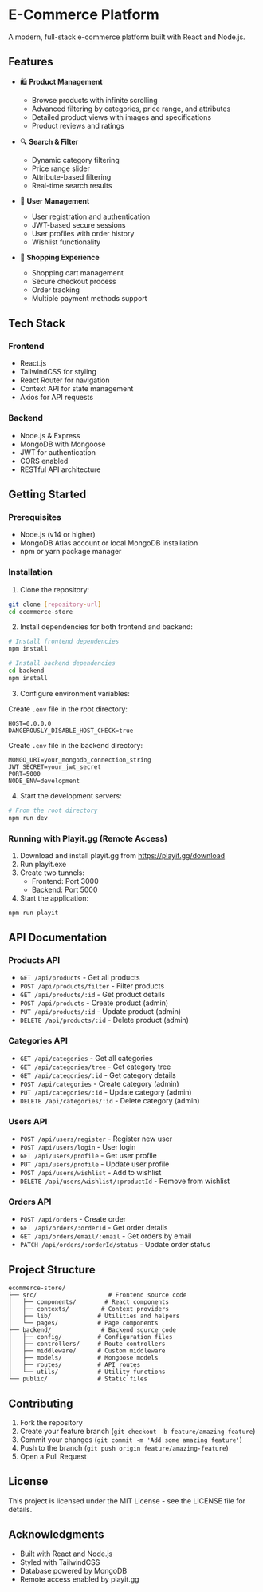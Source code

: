 # E-Commerce Platform

A modern, full-stack e-commerce platform built with React and Node.js.

## Features

- 🛍️ **Product Management**
  - Browse products with infinite scrolling
  - Advanced filtering by categories, price range, and attributes
  - Detailed product views with images and specifications
  - Product reviews and ratings

- 🔍 **Search & Filter**
  - Dynamic category filtering
  - Price range slider
  - Attribute-based filtering
  - Real-time search results

- 👤 **User Management**
  - User registration and authentication
  - JWT-based secure sessions
  - User profiles with order history
  - Wishlist functionality

- 🛒 **Shopping Experience**
  - Shopping cart management
  - Secure checkout process
  - Order tracking
  - Multiple payment methods support

## Tech Stack

### Frontend
- React.js
- TailwindCSS for styling
- React Router for navigation
- Context API for state management
- Axios for API requests

### Backend
- Node.js & Express
- MongoDB with Mongoose
- JWT for authentication
- CORS enabled
- RESTful API architecture

## Getting Started

### Prerequisites
- Node.js (v14 or higher)
- MongoDB Atlas account or local MongoDB installation
- npm or yarn package manager

### Installation

1. Clone the repository:
```bash
git clone [repository-url]
cd ecommerce-store
```

2. Install dependencies for both frontend and backend:
```bash
# Install frontend dependencies
npm install

# Install backend dependencies
cd backend
npm install
```

3. Configure environment variables:

Create `.env` file in the root directory:
```env
HOST=0.0.0.0
DANGEROUSLY_DISABLE_HOST_CHECK=true
```

Create `.env` file in the backend directory:
```env
MONGO_URI=your_mongodb_connection_string
JWT_SECRET=your_jwt_secret
PORT=5000
NODE_ENV=development
```

4. Start the development servers:
```bash
# From the root directory
npm run dev
```

### Running with Playit.gg (Remote Access)

1. Download and install playit.gg from https://playit.gg/download
2. Run playit.exe
3. Create two tunnels:
   - Frontend: Port 3000
   - Backend: Port 5000
4. Start the application:
```bash
npm run playit
```

## API Documentation

### Products API

- `GET /api/products` - Get all products
- `POST /api/products/filter` - Filter products
- `GET /api/products/:id` - Get product details
- `POST /api/products` - Create product (admin)
- `PUT /api/products/:id` - Update product (admin)
- `DELETE /api/products/:id` - Delete product (admin)

### Categories API

- `GET /api/categories` - Get all categories
- `GET /api/categories/tree` - Get category tree
- `GET /api/categories/:id` - Get category details
- `POST /api/categories` - Create category (admin)
- `PUT /api/categories/:id` - Update category (admin)
- `DELETE /api/categories/:id` - Delete category (admin)

### Users API

- `POST /api/users/register` - Register new user
- `POST /api/users/login` - User login
- `GET /api/users/profile` - Get user profile
- `PUT /api/users/profile` - Update user profile
- `POST /api/users/wishlist` - Add to wishlist
- `DELETE /api/users/wishlist/:productId` - Remove from wishlist

### Orders API

- `POST /api/orders` - Create order
- `GET /api/orders/:orderId` - Get order details
- `GET /api/orders/email/:email` - Get orders by email
- `PATCH /api/orders/:orderId/status` - Update order status

## Project Structure

```
ecommerce-store/
├── src/                    # Frontend source code
│   ├── components/        # React components
│   ├── contexts/         # Context providers
│   ├── lib/             # Utilities and helpers
│   └── pages/           # Page components
├── backend/              # Backend source code
│   ├── config/          # Configuration files
│   ├── controllers/     # Route controllers
│   ├── middleware/      # Custom middleware
│   ├── models/          # Mongoose models
│   ├── routes/          # API routes
│   └── utils/           # Utility functions
└── public/              # Static files
```

## Contributing

1. Fork the repository
2. Create your feature branch (`git checkout -b feature/amazing-feature`)
3. Commit your changes (`git commit -m 'Add some amazing feature'`)
4. Push to the branch (`git push origin feature/amazing-feature`)
5. Open a Pull Request

## License

This project is licensed under the MIT License - see the LICENSE file for details.

## Acknowledgments

- Built with React and Node.js
- Styled with TailwindCSS
- Database powered by MongoDB
- Remote access enabled by playit.gg
